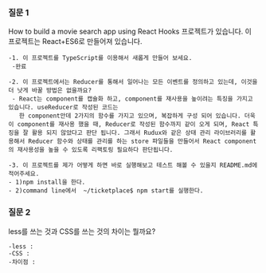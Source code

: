 ### 질문 1

How to build a movie search app using React Hooks 프로젝트가 있습니다. 이 프로젝트는 React+ES6로 만들어져 있습니다.

    -1. 이 프로젝트를 TypeScript를 이용해서 새롭게 만들어 보세요.
     -완료

    -2. 이 프로젝트에서는 Reducer를 통해서 일어나는 모든 이벤트를 정의하고 있는데, 이것을 더 낫게 바꿀 방법은 없을까요?
     - React는 component를 캡슐화 하고, component를 재사용을 높이려는 특징을 가지고 있습니다. useReducer로 작성된 코드는
       한 component안데 2가지의 함수를 가지고 있으며, 복잡하게 구성 되어 있습니다. 더욱이 component를 재사용 했을 때, Reducer로 작성된 함수까지 같이 오게 되며, React 특징을 잘 활용 되지 않았다고 판단 됩니다. 그래서 Rudux와 같은 상태 관리 라이브러리를 활용해서 Reducer 함수와 상태를 관리를 하는 store 파일들을 만들어서 React component의 재사용성을 높을 수 있도록 리팩토링 필요하다 판단됩니다.

    -3. 이 프로젝트를 제가 어떻게 하면 바로 실행해보고 테스트 해볼 수 있을지 README.md에 적어주세요.
    - 1)npm install을 한다.
    - 2)command line에서  ~/ticketplace$ npm start를 실행한다.

### 질문 2

less를 쓰는 것과 CSS를 쓰는 것의 차이는 뭘까요?

    -less :
    -CSS :
    -차이점 :
